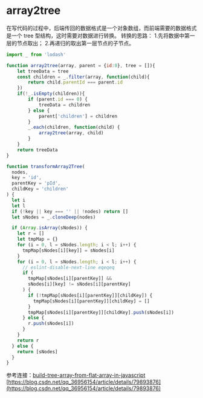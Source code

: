 # array2tree

在写代码的过程中，后端传回的数据格式是一个对象数组，而前端需要的数据格式是一个 tree 型结构，这时需要对数据进行转换。
转换的思路： 1.先将数据中第一层的节点取出； 2.再递归的取出第一层节点的子节点。

```javascript
import _ from 'lodash'

function array2tree(array, parent = {id:0}, tree = []){
    let treeData = tree
    const children = _.filter(array, function(child){
        return child.parentId === parent.id
    })
    if(!_.isEmpty(children)){
        if (parent.id === 0) {
            treeData = children
        } else {
            parent['children'] = children
        }
        _.each(children, function(child) {
            array2tree(array, child)
        }
    }
    return treeData
}
```

```js
function transformArray2Tree(
  nodes,
  key = 'id',
  parentKey = 'pId',
  childKey = 'children'
) {
  let i
  let l
  if (!key || key === '' || !nodes) return []
  let sNodes = _.cloneDeep(nodes)

  if (Array.isArray(sNodes)) {
    let r = []
    let tmpMap = {}
    for (i = 0, l = sNodes.length; i < l; i++) {
      tmpMap[sNodes[i][key]] = sNodes[i]
    }
    for (i = 0, l = sNodes.length; i < l; i++) {
      // eslint-disable-next-line eqeqeq
      if (
        tmpMap[sNodes[i][parentKey]] &&
        sNodes[i][key] != sNodes[i][parentKey]
      ) {
        if (!tmpMap[sNodes[i][parentKey]][childKey]) {
          tmpMap[sNodes[i][parentKey]][childKey] = []
        }
        tmpMap[sNodes[i][parentKey]][childKey].push(sNodes[i])
      } else {
        r.push(sNodes[i])
      }
    }
    return r
  } else {
    return [sNodes]
  }
}
```

参考连接：[build-tree-array-from-flat-array-in-javascript](https://stackoverflow.com/questions/18017869/build-tree-array-from-flat-array-in-javascript)
[https://blog.csdn.net/qq_36956154/article/details/79893876](https://blog.csdn.net/qq_36956154/article/details/79893876)
